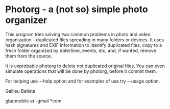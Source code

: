 # Photorg - a (not so) simple photo organizer

This program tries solving two common problems in photo and video organization - 
duplicated files spreading in many folders or devices. It uses hash signatures and 
EXIF  information to identify duplicated files, copy to a fresh folder organized by
date/time, events, etc, and, if wanted, remove them from the source.

It is unprobable photorg to delete not duplicated original files. You can even 
simulate operations that will be done by photorg, before it commit them. 

For helping use --help option and for examples of use try --usage option. 

Galileu Batista

gbatmobile at -gmail *com
